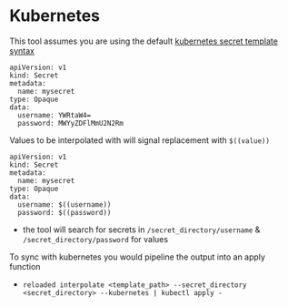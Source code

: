# Kubernetes

This tool assumes you are using the default [kubernetes secret template syntax](https://kubernetes.io/docs/concepts/configuration/secret/) 
```
apiVersion: v1
kind: Secret
metadata:
  name: mysecret
type: Opaque
data:
  username: YWRtaW4=
  password: MWYyZDFlMmU2N2Rm
```

Values to be interpolated with will signal replacement with `$((value))`
```
apiVersion: v1
kind: Secret
metadata:
  name: mysecret
type: Opaque
data:
  username: $((username))
  password: $((password))
```
- the tool will search for secrets in `/secret_directory/username` & `/secret_directory/password` for values

To sync with kubernetes you would pipeline the output into an apply function
   - `reloaded interpolate <template_path> --secret_directory <secret_directory> --kubernetes | kubectl apply -`